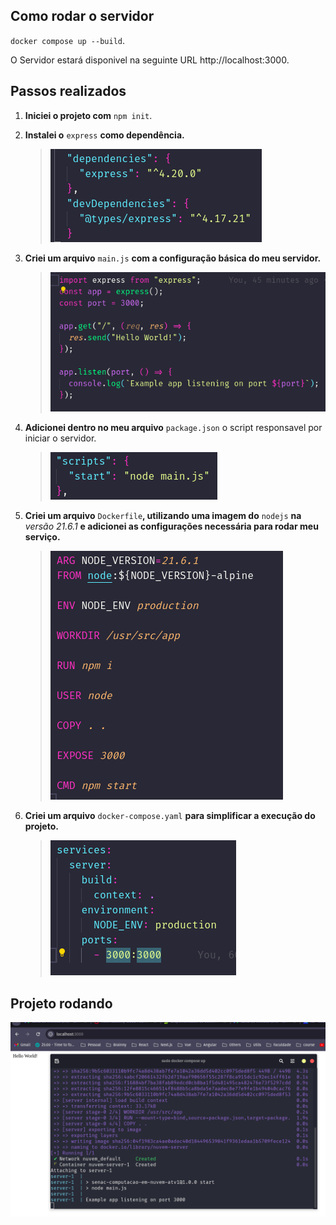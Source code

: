 ## Como rodar o servidor

`docker compose up --build`.

O Servidor estará disponivel na seguinte URL http://localhost:3000.


## Passos realizados
1. **Iniciei o projeto com** `npm init`.

2. **Instalei o** `express` **como dependência.**
   > ![Dependencias do projeto](./.github/express.png)

3. **Criei um arquivo** `main.js` **com a configuração básica do meu servidor.**
   > ![Dependencias do projeto](./.github/server-code.png)

4. **Adicionei dentro no meu arquivo** `package.json` o script responsavel por iniciar o servidor.
   > ![Npm run start](./.github/npm-scripts.png)

5. **Criei um arquivo** `Dockerfile`**, utilizando uma imagem do** `nodejs` **na** *versão 21.6.1* **e adicionei as configurações necessária para rodar meu serviço.**
   > ![Dockerfile](./.github/docker-file.png)

6. **Criei um arquivo** `docker-compose.yaml` **para simplificar a execução do projeto.**
   > ![Docker compose](./.github/docker-compose.png)


## Projeto rodando

![Projeto Rodando](./.github/project-running.png)